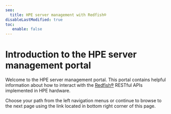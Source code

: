 ```yaml
---
seo:
  title: HPE server management with Redfish®
disableLastModified: true
toc:
   enable: false
---
```


# Introduction to the HPE server management portal

Welcome to the HPE server management portal. This portal contains helpful information about how to interact with the <a href="https://www.dmtf.org/standards/redfish" target="_blank">Redfish®</a> RESTful APIs implemented in HPE hardware.

Choose your path from the left navigation menus or continue to browse to the next page using the link located in bottom right corner of this page.
